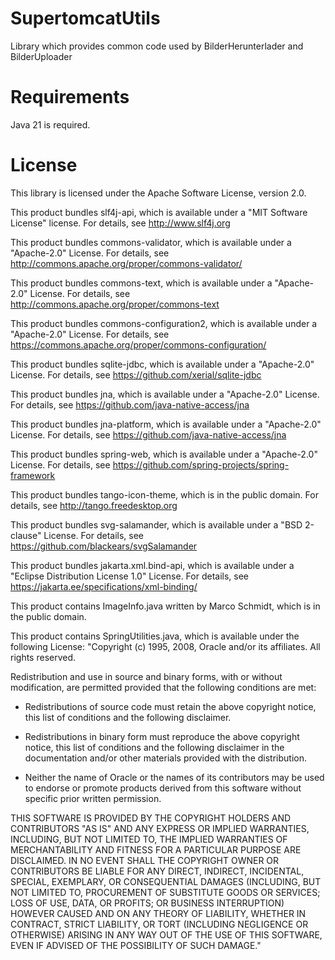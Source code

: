 # SupertomcatUtils
Library which provides common code used by BilderHerunterlader and BilderUploader

# Requirements
Java 21 is required.

# License
This library is licensed under the Apache Software License, version 2.0.

This product bundles slf4j-api, which is available under a "MIT Software License" license. For details, see http://www.slf4j.org

This product bundles commons-validator, which is available under a "Apache-2.0" License. For details, see http://commons.apache.org/proper/commons-validator/

This product bundles commons-text, which is available under a "Apache-2.0" License. For details, see http://commons.apache.org/proper/commons-text

This product bundles commons-configuration2, which is available under a "Apache-2.0" License. For details, see https://commons.apache.org/proper/commons-configuration/

This product bundles sqlite-jdbc, which is available under a "Apache-2.0" License. For details, see https://github.com/xerial/sqlite-jdbc

This product bundles jna, which is available under a "Apache-2.0" License. For details, see https://github.com/java-native-access/jna

This product bundles jna-platform, which is available under a "Apache-2.0" License. For details, see https://github.com/java-native-access/jna

This product bundles spring-web, which is available under a "Apache-2.0" License. For details, see https://github.com/spring-projects/spring-framework

This product bundles tango-icon-theme, which is in the public domain. For details, see http://tango.freedesktop.org

This product bundles svg-salamander, which is available under a "BSD 2-clause" License. For details, see https://github.com/blackears/svgSalamander

This product bundles jakarta.xml.bind-api, which is available under a "Eclipse Distribution License 1.0" License. For details, see https://jakarta.ee/specifications/xml-binding/

This product contains ImageInfo.java written by Marco Schmidt, which is in the public domain.

This product contains SpringUtilities.java, which is available under the following License:
"Copyright (c) 1995, 2008, Oracle and/or its affiliates. All rights reserved.

Redistribution and use in source and binary forms, with or without
modification, are permitted provided that the following conditions are met:

- Redistributions of source code must retain the above copyright notice, this
list of conditions and the following disclaimer.

- Redistributions in binary form must reproduce the above copyright notice,
this list of conditions and the following disclaimer in the documentation
and/or other materials provided with the distribution.

- Neither the name of Oracle or the names of its contributors may be used to
endorse or promote products derived from this software without specific prior
written permission.

THIS SOFTWARE IS PROVIDED BY THE COPYRIGHT HOLDERS AND CONTRIBUTORS "AS IS"
AND ANY EXPRESS OR IMPLIED WARRANTIES, INCLUDING, BUT NOT LIMITED TO, THE
IMPLIED WARRANTIES OF MERCHANTABILITY AND FITNESS FOR A PARTICULAR PURPOSE
ARE DISCLAIMED. IN NO EVENT SHALL THE COPYRIGHT OWNER OR CONTRIBUTORS BE
LIABLE FOR ANY DIRECT, INDIRECT, INCIDENTAL, SPECIAL, EXEMPLARY, OR
CONSEQUENTIAL DAMAGES (INCLUDING, BUT NOT LIMITED TO, PROCUREMENT OF
SUBSTITUTE GOODS OR SERVICES; LOSS OF USE, DATA, OR PROFITS; OR BUSINESS
INTERRUPTION) HOWEVER CAUSED AND ON ANY THEORY OF LIABILITY, WHETHER IN
CONTRACT, STRICT LIABILITY, OR TORT (INCLUDING NEGLIGENCE OR OTHERWISE)
ARISING IN ANY WAY OUT OF THE USE OF THIS SOFTWARE, EVEN IF ADVISED OF THE
POSSIBILITY OF SUCH DAMAGE."
